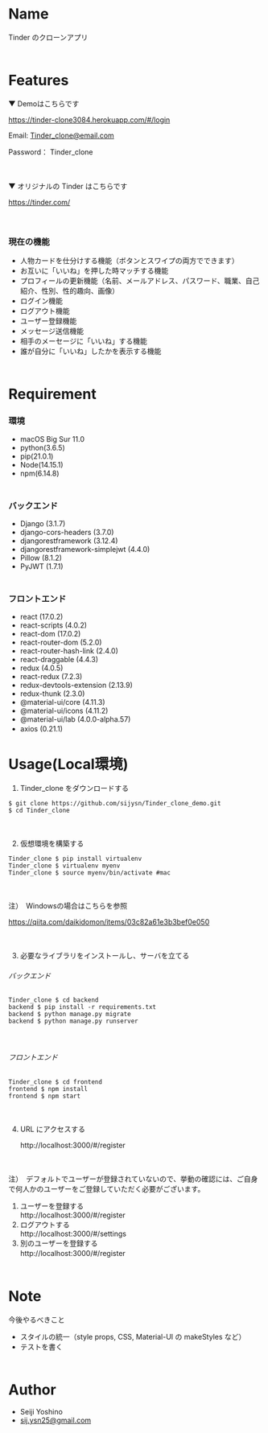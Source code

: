 # Name

Tinder のクローンアプリ　<br>
　
# Features
▼ Demoはこちらです

https://tinder-clone3084.herokuapp.com/#/login

Email: Tinder_clone@email.com  
  
Password： Tinder_clone

　

▼ オリジナルの Tinder はこちらです

https://tinder.com/

　

### 現在の機能

- 人物カードを仕分けする機能（ボタンとスワイプの両方でできます）
- お互いに「いいね」を押した時マッチする機能
- プロフィールの更新機能（名前、メールアドレス、パスワード、職業、自己紹介、性別、性的趣向、画像）
- ログイン機能
- ログアウト機能
- ユーザー登録機能
- メッセージ送信機能
- 相手のメーセージに「いいね」する機能
- 誰が自分に「いいね」したかを表示する機能　<br>
　
# Requirement

### 環境

- macOS Big Sur 11.0
- python(3.6.5)
- pip(21.0.1)
- Node(14.15.1)
- npm(6.14.8)  
　
### バックエンド
- Django (3.1.7)
- django-cors-headers (3.7.0)
- djangorestframework (3.12.4)
- djangorestframework-simplejwt (4.4.0)
- Pillow (8.1.2)
- PyJWT (1.7.1)  
　
### フロントエンド
- react (17.0.2)
- react-scripts (4.0.2)
- react-dom (17.0.2)
- react-router-dom (5.2.0)
- react-router-hash-link (2.4.0)
- react-draggable (4.4.3)
- redux (4.0.5)
- react-redux (7.2.3)
- redux-devtools-extension (2.13.9)
- redux-thunk (2.3.0)
- @material-ui/core (4.11.3)
- @material-ui/icons (4.11.2)
- @material-ui/lab (4.0.0-alpha.57)
- axios (0.21.1)
　
# Usage(Local環境)

1. Tinder_clone をダウンロードする
```shell
$ git clone https://github.com/sijysn/Tinder_clone_demo.git
$ cd Tinder_clone
```
　  

2. 仮想環境を構築する
```shell
Tinder_clone $ pip install virtualenv
Tinder_clone $ virtualenv myenv
Tinder_clone $ source myenv/bin/activate #mac
```

　

注）　Windowsの場合はこちらを参照  

   https://qiita.com/daikidomon/items/03c82a61e3b3bef0e050  

　  

3. 必要なライブラリをインストールし、サーバを立てる
###### バックエンド

```shell
Tinder_clone $ cd backend
backend $ pip install -r requirements.txt
backend $ python manage.py migrate
backend $ python manage.py runserver
```  
　
###### フロントエンド

```shell
Tinder_clone $ cd frontend
frontend $ npm install
frontend $ npm start
```  
　  

4. URL にアクセスする  

   http://localhost:3000/#/register  

　

注）　デフォルトでユーザーが登録されていないので、挙動の確認には、ご自身で何人かのユーザーをご登録していただく必要がございます。

1. ユーザーを登録する  
   http://localhost:3000/#/register
2. ログアウトする  
   http://localhost:3000/#/settings
3. 別のユーザーを登録する  
   http://localhost:3000/#/register　<br>
　
# Note

今後やるべきこと

- スタイルの統一（style props, CSS, Material-UI の makeStyles など）
- テストを書く　<br>
　
# Author

- Seiji Yoshino
- sij.ysn25@gmail.com
